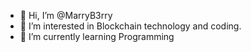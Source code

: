- 👋 Hi, I’m @MarryB3rry
- 👀 I’m interested in Blockchain technology and coding.
- 🌱 I’m currently learning Programming


<!---
MarryB3rry/MarryB3rry is a ✨ special ✨ repository because its `README.md` (this file) appears on your GitHub profile.
You can click the Preview link to take a look at your changes.
--->
